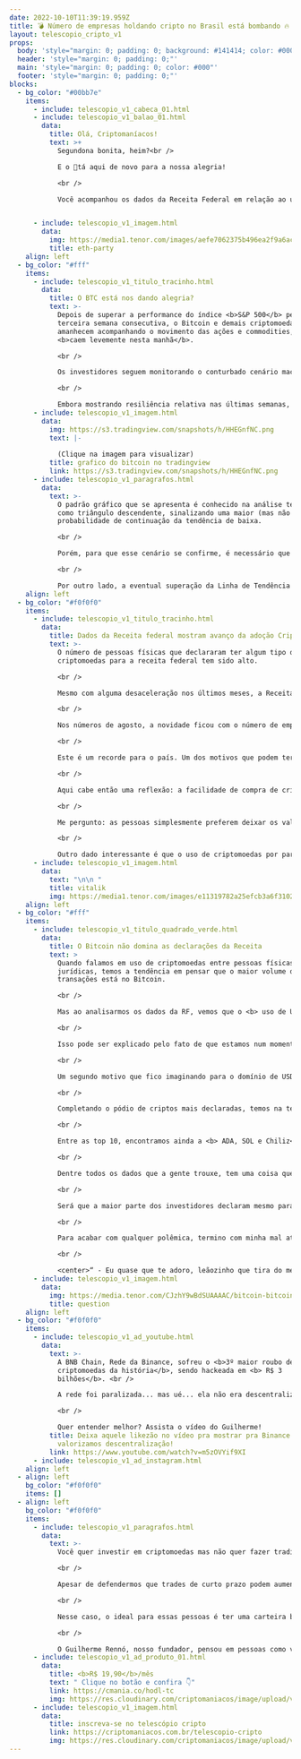 ```yaml
---
date: 2022-10-10T11:39:19.959Z
title: 💣 Número de empresas holdando cripto no Brasil está bombando 🔥
layout: telescopio_cripto_v1
props:
  body: 'style="margin: 0; padding: 0; background: #141414; color: #000"'
  header: 'style="margin: 0; padding: 0;"'
  main: 'style="margin: 0; padding: 0; color: #000"'
  footer: 'style="margin: 0; padding: 0;"'
blocks:
  - bg_color: "#00bb7e"
    items:
      - include: telescopio_v1_cabeca_01.html
      - include: telescopio_v1_balao_01.html
        data:
          title: Olá, Criptomaníacos!
          text: >+
            Segundona bonita, heim?<br />

            E o 🔭tá aqui de novo para a nossa alegria!

            <br />

            Você acompanhou os dados da Receita Federal em relação ao uso de ativos digitais no Brasil? Vamos ver o que o leão tá observando nas nossas criptos.


      - include: telescopio_v1_imagem.html
        data:
          img: https://media1.tenor.com/images/aefe7062375b496ea2f9a6ac424396a6/tenor.gif
          title: eth-party
    align: left
  - bg_color: "#fff"
    items:
      - include: telescopio_v1_titulo_tracinho.html
        data:
          title: O BTC está nos dando alegria?
          text: >-
            Depois de superar a performance do índice <b>S&P 500</b> pela
            terceira semana consecutiva, o Bitcoin e demais criptomoedas
            amanhecem acompanhando o movimento das ações e commodities, que
            <b>caem levemente nesta manhã</b>.

            <br />

            Os investidores seguem monitorando o conturbado cenário macroeconômico, que traz a divulgação de importantes <b>dados de inflação nos EUA e China</b> ao longo da semana, além da ata da última <b>reunião do FOMC</b>, devendo trazer <b>volatilidade</b> adicional para as cotações.

            <br />

            Embora mostrando resiliência relativa nas últimas semanas, o Bitcoin ainda permanece negociando em estrutura de consolidação, dentro de uma <b>tendência de baixa</b> que dura desde novembro de 2021.
      - include: telescopio_v1_imagem.html
        data:
          img: https://s3.tradingview.com/snapshots/h/HHEGnfNC.png
          text: |-
            
            (Clique na imagem para visualizar)
          title: grafico do bitcoin no tradingview
          link: https://s3.tradingview.com/snapshots/h/HHEGnfNC.png
      - include: telescopio_v1_paragrafos.html
        data:
          text: >-
            O padrão gráfico que se apresenta é conhecido na análise técnica
            como triângulo descendente, sinalizando uma maior (mas não única)
            probabilidade de continuação da tendência de baixa.

            <br />

            Porém, para que esse cenário se confirme, é necessário que ocorra o rompimento da região de suporte marcada pelo retângulo entre <b>US$18.000 e US$19.000</b>.

            <br />

            Por outro lado, a eventual superação da Linha de Tendência de Baixa (LTB) amarela pode marcar o fim do movimento vendedor, dando início a uma <b>recuperação mais robusta</b> para o Bitcoin e o mercado cripto como um todo. 
    align: left
  - bg_color: "#f0f0f0"
    items:
      - include: telescopio_v1_titulo_tracinho.html
        data:
          title: Dados da Receita federal mostram avanço da adoção Cripto
          text: >-
            O número de pessoas físicas que declararam ter algum tipo de
            criptomoedas para a receita federal tem sido alto. 

            <br />

            Mesmo com alguma desaceleração nos últimos meses, a Receita Federal diz que <b>mais de 1.300.000 pessoas possuem algum tipo de criptomoedas</b> em seus ativos. 

            <br />

            Nos números de agosto, a novidade ficou com o número de empresas no Brasil que possuem criptomoedas como parte de seu tesouro. São <b>mais de 12.000 empresas reconhecendo o uso de ativos digitais</b> entre suas finanças. 

            <br />

            Este é um recorde para o país. Um dos motivos que podem ter acelerado a adoção é a facilidade de compra através dos aplicativos de bancos digitais e fintechs.

            <br />

            Aqui cabe então uma reflexão: a facilidade de compra de cripto em apps ajuda bastante em aumentar o número de usuários. Mas será que estas pessoas que compram assim entendem como funciona a custódia dessas empresas?

            <br />

            Me pergunto: as pessoas simplesmente preferem deixar os valores em posse das instituições financeiras ou elas não entendem que sem a chave privada de uma carteira os ativos não são realmente delas? 🤔

            <br />

            Outro dado interessante é que o uso de criptomoedas por parte de mulheres tem crescido. Ainda assim, vai levar um tempo para dar um toque mais feminino ao mercado. Em porcentagem, cerca de <b> 18% dos participantes do mercado cripto são compostos por mulheres</b> . Este é o maior número ao considerarmos o ano de 2022. ♀️ ❤️
      - include: telescopio_v1_imagem.html
        data:
          text: "\n\n "
          title: vitalik
          img: https://media1.tenor.com/images/e11319782a25efcb3a6f3102a2e6b926/tenor.gif
    align: left
  - bg_color: "#fff"
    items:
      - include: telescopio_v1_titulo_quadrado_verde.html
        data:
          title: O Bitcoin não domina as declarações da Receita
          text: >
            Quando falamos em uso de criptomoedas entre pessoas físicas e
            jurídicas, temos a tendência em pensar que o maior volume de
            transações está no Bitcoin. 

            <br />

            Mas ao analisarmos os dados da RF, vemos que o <b> uso de USDT é cerca de 5 vezes maior do que o de Bitcoin</b>. Assim, a medalha de ouro de uso fica com a USDT, deixando o Bitcoin com a prata.

            <br />

            Isso pode ser explicado pelo fato de que estamos num momento de queda entre as criptos. Assim, é comum o uso de stablecoins para se <b> proteger das altas volatilidades</b>.

            <br />

            Um segundo motivo que fico imaginando para o domínio de USDT: será que as pessoas e empresas estão entendendo que a utilização de moedas estáveis simplificam o processo de <b> dolarização de patrimônio</b>? 💲💵

            <br />

            Completando o pódio de criptos mais declaradas, temos na terceira posição a <b> Ethereum</b>.

            <br />

            Entre as top 10, encontramos ainda a <b> ADA, SOL e Chiliz</b>  entre as mais populares.

            <br />

            Dentre todos os dados que a gente trouxe, tem uma coisa que fico aqui na dúvida e não vou ter resposta de jeito nenhum…

            <br />

            Será que a maior parte dos investidores declaram mesmo para a receita sobre as criptomoedas que possuem? Eu tenho minhas dúvidas.

            <br />

            Para acabar com qualquer polêmica, termino com minha mal atuada declaração à receita:

            <br />

            <center>“ - Eu quase que te adoro, leãozinho que tira do meu bolso e maltrata meu 💔 ”</center>
      - include: telescopio_v1_imagem.html
        data:
          img: https://media.tenor.com/CJzhY9wBdSUAAAAC/bitcoin-bitcoin-meme.gif
          title: question
    align: left
  - bg_color: "#f0f0f0"
    items:
      - include: telescopio_v1_ad_youtube.html
        data:
          text: >-
            A BNB Chain, Rede da Binance, sofreu o <b>3º maior roubo de
            criptomoedas da história</b>, sendo hackeada em <b> R$ 3
            bilhões</b>. <br />

            A rede foi paralizada... mas ué... ela não era descentralizada?

            <br />

            Quer entender melhor? Assista o vídeo do Guilherme!
          title: Deixa aquele likezão no vídeo pra mostrar pra Binance Chain que
            valorizamos descentralização!
          link: https://www.youtube.com/watch?v=m5zOVYif9XI
      - include: telescopio_v1_ad_instagram.html
    align: left
  - align: left
    bg_color: "#f0f0f0"
    items: []
  - align: left
    bg_color: "#f0f0f0"
    items:
      - include: telescopio_v1_paragrafos.html
        data:
          text: >-
            Você quer investir em criptomoedas mas não quer fazer trading?

            <br />

            Apesar de defendermos que trades de curto prazo podem aumentar sua rentabilidade, entendemos que nem todo mundo tem o tempo disponível pra operar.

            <br />

            Nesse caso, o ideal para essas pessoas é ter uma carteira bem fundamentada para o longo prazo, cujo objetivo seja acumular Bitcoins.

            <br />

            O Guilherme Rennó, nosso fundador, pensou em pessoas como você e decidiu criar a Carteira HODL, voltada para quem quer dar o primeiro passo no mercado cripto sem se preocupar em operar todo dia.
      - include: telescopio_v1_ad_produto_01.html
        data:
          title: <b>R$ 19,90</b>/mês
          text: " Clique no botão e confira 👇"
          link: https://cmania.co/hodl-tc
          img: https://res.cloudinary.com/criptomaniacos/image/upload/v1661372975/telescopio/produtos/logo_carteira_hodl_mhzjq6.png
      - include: telescopio_v1_imagem.html
        data:
          title: inscreva-se no telescópio cripto
          link: https://criptomaniacos.com.br/telescopio-cripto
          img: https://res.cloudinary.com/criptomaniacos/image/upload/v1662133224/telescopio/inscreva-se-telescopio.png
---
```

